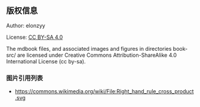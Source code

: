 ## 版权信息

Author: elonzyy

License: [CC BY-SA 4.0](https://creativecommons.org/licenses/by-sa/4.0/)

The mdbook files, and associated images and figures in directories book-src/ are licensed under Creative Commons Attribution-ShareAlike 4.0 International License (cc by-sa).

### 图片引用列表
  * https://commons.wikimedia.org/wiki/File:Right_hand_rule_cross_product.svg
